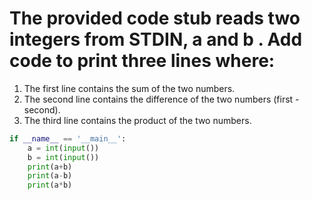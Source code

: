 # The provided code stub reads two integers from STDIN, a and b . Add code to print three lines where:

1. The first line contains the sum of the two numbers.<br>
2. The second line contains the difference of the two numbers (first - second).<br>
3. The third line contains the product of the two numbers.<br>

```python
if __name__ == '__main__':
    a = int(input())
    b = int(input())
    print(a+b)
    print(a-b)
    print(a*b)
```
